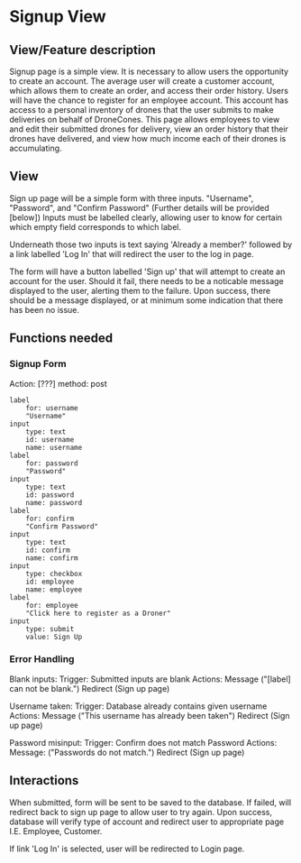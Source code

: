# Signup View

## View/Feature description

Signup page is a simple view. It is necessary to allow users the opportunity to create an account. The average user will create a customer account, which allows them to create an order, and access their order history. Users will have the chance to register for an employee account. This account has access to a personal inventory of drones that the user submits to make deliveries on behalf of DroneCones. This page allows employees to view and edit their submitted drones for delivery, view an order history that their drones have delivered, and view how much income each of their drones is accumulating.

## View

Sign up page will be a simple form with three inputs. "Username", "Password", and "Confirm Password" (Further details will be provided [below]) Inputs must be labelled clearly, allowing user to know for certain which empty field corresponds to which label.

Underneath those two inputs is text saying 'Already a member?' followed by a link labelled 'Log In' that will redirect the user to the log in page.

The form will have a button labelled 'Sign up' that will attempt to create an account for the user. Should it fail, there needs to be a noticable message displayed to the user, alerting them to the failure. Upon success, there should be a message displayed, or at minimum some indication that there has been no issue.

## Functions needed

### Signup Form

Action: [???]
    method: post

    label
        for: username
        "Username"
    input
        type: text
        id: username
        name: username
    label
        for: password
        "Password"
    input
        type: text
        id: password
        name: password
    label
        for: confirm
        "Confirm Password"
    input
        type: text
        id: confirm
        name: confirm
    input
        type: checkbox
        id: employee
        name: employee
    label
        for: employee
        "Click here to register as a Droner"
    input
        type: submit
        value: Sign Up

### Error Handling

Blank inputs:
    Trigger: Submitted inputs are blank
    Actions:
        Message ("[label] can not be blank.")
        Redirect (Sign up page)

Username taken:
    Trigger: Database already contains given username
    Actions:
        Message ("This username has already been taken")
        Redirect (Sign up page)

Password misinput:
    Trigger: Confirm does not match Password
    Actions:
        Message: ("Passwords do not match.")
        Redirect (Sign up page)

## Interactions

When submitted, form will be sent to be saved to the database. If failed, will redirect back to sign up page to allow user to try again. Upon success, database will verify type of account and redirect user to appropriate page I.E. Employee, Customer.

If link 'Log In' is selected, user will be redirected to Login page.